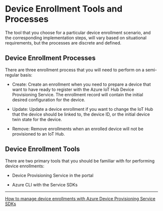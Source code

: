 # Device Enrollment Tools and Processes

The tool that you choose for a particular device enrollment scenario, and the corresponding implementation steps, will vary based on situational requirements, but the processes are discrete and defined.

## Device Enrollment Processes

There are three enrollment process that you will need to perform on a semi-regular basis:

* Create: Create an enrollment when you need to prepare a device that want to have ready to register with the Azure IoT Hub Device Provisioning Service. The enrollment record will contain the initial desired configuration for the device.

* Update: Update a device enrollment if you want to change the IoT Hub that the device should be linked to, the device ID, or the initial device twin state for the device.

* Remove: Remove enrollments when an enrolled device will not be provisioned to an IoT Hub.

## Device Enrollment Tools

There are two primary tools that you should be familiar with for performing device enrollments:

* Device Provisioning Service in the portal

* Azure CLI with the Service SDKs

---

[How to manage device enrollments with Azure Device Provisioning Service SDKs](https://docs.microsoft.com/en-us/azure/iot-dps/how-to-manage-enrollments-sdks)
